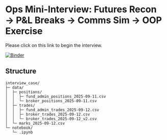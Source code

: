 


# Ops Mini-Interview: Futures Recon → P&L Breaks → Comms Sim -> OOP Exercise

Please click on this link to begin the interview. 

[![Binder](https://mybinder.org/badge_logo.svg)](https://mybinder.org/v2/gh/jaymaliye02/Operations-Interview-Candidate.git/HEAD?urlpath=%2Fdoc%2Ftree%2Fnotebook%2Foperations-interview-nb.ipynb)

## Structure
```
interview_case/
├─ data/
│  ├─ positions/
│  │  ├─ fund_admin_positions_2025-09-11.csv
│  │  └─ broker_positions_2025-09-11.csv
│  ├─ trades/
│  │  ├─ fund_admin_trades_2025-09-12.csv
│  │  ├─ broker_trades_2025-09-12.csv
│  │  └─ broker_trades_2025-09-12_v2.csv
│  └─ marks_2025-09-12.csv
└─ notebook/
   └─ .ipynb
```

